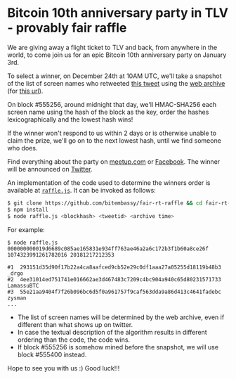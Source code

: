 # Bitcoin 10th anniversary party in TLV - provably fair raffle

We are giving away a flight ticket to TLV and back, from anywhere in the world, to come join us for an epic Bitcoin 10th anniversary party on January 3rd.

To select a winner, on December 24th at 10AM UTC, we'll take a snapshot of the list of screen names who retweeted [this tweet](YYY) using the [web archive](https://web.archive.org/) (for [this url](https://twitter.com/i/activity/retweeted_popup?id=YYY)).

On block #555256, around midnight that day, we'll HMAC-SHA256 each screen name using the hash of the block as the key, order the hashes lexicographically and the lowest hash wins!

If the winner won't respond to us within 2 days or is otherwise unable to claim the prize, we'll go on to the next lowest hash, until we find someone who does.

Find everything about the party on [meetup.com](https://www.meetup.com/bitcoin-il/events/256908356/) or [Facebook](https://www.facebook.com/events/1994274880660738/). The winner will be announced on [Twitter](https://twitter.com/BitcoinIL).


An implementation of the code used to determine the winners order
is available at [`raffle.js`](https://github.com/bitembassy/fair-rt-raffle/blob/master/raffle.js). It can be invoked as follows:

```bash
$ git clone https://github.com/bitembassy/fair-rt-raffle && cd fair-rt-raffle
$ npm install
$ node raffle.js <blockhash> <tweetid> <archive time>
```

For example:

```
$ node raffle.js 000000000019d6689c085ae165831e934ff763ae46a2a6c172b3f1b60a8ce26f 1074323991261782016 20181217212353

#1  293151d35d90f17b22a4ca8aafced9cb52e29c0df1aaa27a05255d18119b48b3  _drgo
#2  4ee31014ed751741e016662ae3d467483c7209c4bc904a940c65d80231571733  LamassuBTC
#3  55e21aa9404f7f26b096bc6d5f0a961757f9caf563dda9a86d413c4641fadebc  zysman
...
```

* The list of screen names will be determined by the web archive, even if different than what shows up on twitter.
* In case the textual description of the algorithm results in different ordering than the code, the code wins.
* If block #555256 is somehow mined before the snapshot, we will use block #555400 instead.

Hope to see you with us :) Good luck!!!
